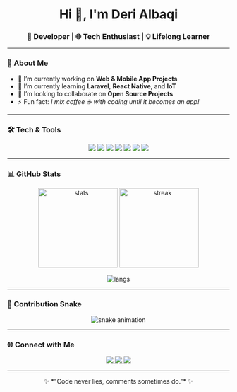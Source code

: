 <!-- Fancy GitHub Profile README -->

<h1 align="center">Hi 👋, I'm Deri Albaqi</h1>
<h3 align="center">🚀 Developer | 🌐 Tech Enthusiast | 💡 Lifelong Learner</h3>

---

### 🌟 About Me
- 🔭 I’m currently working on **Web & Mobile App Projects**  
- 🌱 I’m currently learning **Laravel**, **React Native**, and **IoT**  
- 👯 I’m looking to collaborate on **Open Source Projects**  
- ⚡ Fun fact: *I mix coffee ☕ with coding until it becomes an app!*  

---

### 🛠️ Tech & Tools
<p align="center">
  <img src="https://img.shields.io/badge/PHP-777BB4?style=for-the-badge&logo=php&logoColor=white"/>
  <img src="https://img.shields.io/badge/Laravel-FF2D20?style=for-the-badge&logo=laravel&logoColor=white"/>
  <img src="https://img.shields.io/badge/React_Native-20232A?style=for-the-badge&logo=react&logoColor=61DAFB"/>
  <img src="https://img.shields.io/badge/Node.js-339933?style=for-the-badge&logo=node-dot-js&logoColor=white"/>
  <img src="https://img.shields.io/badge/JavaScript-F7DF1E?style=for-the-badge&logo=javascript&logoColor=black"/>
  <img src="https://img.shields.io/badge/MySQL-005C84?style=for-the-badge&logo=mysql&logoColor=white"/>
  <img src="https://img.shields.io/badge/Git-F05032?style=for-the-badge&logo=git&logoColor=white"/>
</p>

---

### 📊 GitHub Stats
<p align="center">
  <img src="https://github-readme-stats.vercel.app/api?username=derialbaqi&show_icons=true&theme=tokyonight" alt="stats" height="180"/>
  <img src="https://github-readme-streak-stats.herokuapp.com/?user=derialbaqi&theme=tokyonight" alt="streak" height="180"/>
</p>

<p align="center">
  <img src="https://github-readme-stats.vercel.app/api/top-langs/?username=derialbaqi&layout=compact&theme=tokyonight" alt="langs"/>
</p>

---

### 🐍 Contribution Snake
<p align="center">
  <img src="https://raw.githubusercontent.com/derialbaqi/derialbaqi/output/github-contribution-grid-snake.svg" alt="snake animation"/>

</p>

---

### 🌐 Connect with Me
<p align="center">
  <a href="https://www.linkedin.com/in/derialbaqi/"target="_blank">
    <img src="https://img.shields.io/badge/LinkedIn-0A66C2?style=for-the-badge&logo=linkedin&logoColor=white"/>
  </a>
  <a href="https://instagram.com" target="_blank">
    <img src="https://img.shields.io/badge/Instagram-E4405F?style=for-the-badge&logo=instagram&logoColor=white"/>
  </a>
  <a href="mailto:yourmail@gmail.com" target="_blank">
    <img src="https://img.shields.io/badge/Email-D14836?style=for-the-badge&logo=gmail&logoColor=white"/>
  </a>
</p>

---

<p align="center">
  ✨ *"Code never lies, comments sometimes do."* ✨
</p>

